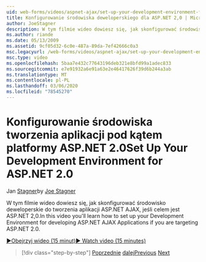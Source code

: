```yaml
---
uid: web-forms/videos/aspnet-ajax/set-up-your-development-environment-for-aspnet-20
title: Konfigurowanie środowiska deweloperskiego dla ASP.NET 2,0 | Microsoft Docs
author: JoeStagner
description: W tym filmie wideo dowiesz się, jak skonfigurować środowisko deweloperskie do tworzenia aplikacji ASP.NET AJAX, jeśli celem jest ASP.NET 2,0.
ms.author: riande
ms.date: 05/13/2009
ms.assetid: 9cf05d32-6c0e-487a-89da-7ef42666c0a3
msc.legacyurl: /web-forms/videos/aspnet-ajax/set-up-your-development-environment-for-aspnet-20
msc.type: video
ms.openlocfilehash: 5baa7e432c77643196deb321e8bfd99a1adec833
ms.sourcegitcommit: e7e91932a6e91a63e2e46417626f39d6b244a3ab
ms.translationtype: MT
ms.contentlocale: pl-PL
ms.lasthandoff: 03/06/2020
ms.locfileid: "78545270"
---
```

# <a name="set-up-your-development-environment-for-aspnet-20"></a><span data-ttu-id="81e24-103">Konfigurowanie środowiska tworzenia aplikacji pod kątem platformy ASP.NET 2.0</span><span class="sxs-lookup"><span data-stu-id="81e24-103">Set Up Your Development Environment for ASP.NET 2.0</span></span>

<span data-ttu-id="81e24-104">Jan [Stagner](https://github.com/JoeStagner)</span><span class="sxs-lookup"><span data-stu-id="81e24-104">by [Joe Stagner](https://github.com/JoeStagner)</span></span>

<span data-ttu-id="81e24-105">W tym filmie wideo dowiesz się, jak skonfigurować środowisko deweloperskie do tworzenia aplikacji ASP.NET AJAX, jeśli celem jest ASP.NET 2,0.</span><span class="sxs-lookup"><span data-stu-id="81e24-105">In this video you'll learn how to set up your Development Environment for developing ASP.NET AJAX Applications if you are targeting ASP.NET 2.0.</span></span>

[<span data-ttu-id="81e24-106">&#9654;Obejrzyj wideo (15 minut)</span><span class="sxs-lookup"><span data-stu-id="81e24-106">&#9654; Watch video (15 minutes)</span></span>](https://channel9.msdn.com/Blogs/ASP-NET-Site-Videos/set-up-your-development-environment-for-aspnet-20)

> [!div class="step-by-step"]
> <span data-ttu-id="81e24-107">[Poprzednie](set-up-your-development-environment-for-aspnet-35.md)
> [dalej](how-do-i-customize-error-handling-for-the-aspnet-ajax-updatepanel.md)</span><span class="sxs-lookup"><span data-stu-id="81e24-107">[Previous](set-up-your-development-environment-for-aspnet-35.md)
[Next](how-do-i-customize-error-handling-for-the-aspnet-ajax-updatepanel.md)</span></span>
